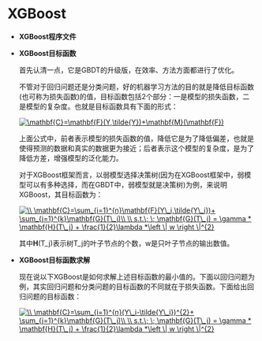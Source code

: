 # XGBoost  

* **XGBoost程序文件**

* **XGBoost目标函数**

    首先认清一点，它是GBDT的升级版，在效率、方法方面都进行了优化。
    
    不管对于回归问题还是分类问题，好的机器学习方法的目的就是降低目标函数(也可称为损失函数)的值，目标函数包括2个部分：一是模型的损失函数，二是模型的复杂度。也就是目标函数具有下面的形式：
    
    <a href="https://www.codecogs.com/eqnedit.php?latex=\mathbf{C}=\mathbf{F}(Y,\tilde{Y})&plus;\mathbf{M}(\mathbf{F})" target="_blank"><img src="https://latex.codecogs.com/gif.latex?\mathbf{C}=\mathbf{F}(Y,\tilde{Y})&plus;\mathbf{M}(\mathbf{F})" title="\mathbf{C}=\mathbf{F}(Y,\tilde{Y})+\mathbf{M}(\mathbf{F})" /></a>
    
    上面公式中，前者表示模型的损失函数的值，降低它是为了降低偏差，也就是使得预测的数据和真实的数据更为接近；后者表示这个模型的复杂度，是为了降低方差，增强模型的泛化能力。
    
    对于XGBoost框架而言，以弱模型选择决策树(因为在XGBoost框架中，弱模型可以有多种选择，而在GBDT中，弱模型就是决策树)为例，来说明XGBoost，其目标函数为：
    
    <a href="https://www.codecogs.com/eqnedit.php?latex=\\&space;\mathbf{C}=\sum_{i=1}^{n}\mathbf{F}(Y\_i,\tilde{Y\_i})&plus;&space;\sum_{j=1}^{k}\mathbf{G}(T\_j)\\&space;\\&space;s.t.\;&space;\;&space;\mathbf{G}(T\_j)&space;=&space;\gamma&space;*&space;\mathbf{H}(T\_j)&space;&plus;&space;\frac{1}{2}\lambda&space;*\left&space;\|&space;w&space;\right&space;\|^{2}" target="_blank"><img src="https://latex.codecogs.com/gif.latex?\\&space;\mathbf{C}=\sum_{i=1}^{n}\mathbf{F}(Y\_i,\tilde{Y\_i})&plus;&space;\sum_{j=1}^{k}\mathbf{G}(T\_j)\\&space;\\&space;s.t.\;&space;\;&space;\mathbf{G}(T\_j)&space;=&space;\gamma&space;*&space;\mathbf{H}(T\_j)&space;&plus;&space;\frac{1}{2}\lambda&space;*\left&space;\|&space;w&space;\right&space;\|^{2}" title="\\ \mathbf{C}=\sum_{i=1}^{n}\mathbf{F}(Y\_i,\tilde{Y\_i})+ \sum_{j=1}^{k}\mathbf{G}(T\_j)\\ \\ s.t.\; \; \mathbf{G}(T\_j) = \gamma * \mathbf{H}(T\_j) + \frac{1}{2}\lambda *\left \| w \right \|^{2}" /></a>
    
    其中**H**(T_j)表示树T_j的叶子节点的个数，w是只叶子节点的输出数值。
    
 * **XGBoost目标函数求解**   
 
     现在说以下XGBoost是如何求解上述目标函数的最小值的。下面以回归问题为例，其实回归问题和分类问题的目标函数的不同就在于损失函数。下面给出回归问题的目标函数：
     
     <a href="https://www.codecogs.com/eqnedit.php?latex=\\&space;\mathbf{C}=\sum_{i=1}^{n}(Y\_i-\tilde{Y\_i})^{2}&plus;&space;\sum_{j=1}^{k}\mathbf{G}(T\_j)\\&space;\\&space;s.t.\;&space;\;&space;\mathbf{G}(T\_j)&space;=&space;\gamma&space;*&space;\mathbf{H}(T\_j)&space;&plus;&space;\frac{1}{2}\lambda&space;*\left&space;\|&space;w&space;\right&space;\|^{2}" target="_blank"><img src="https://latex.codecogs.com/gif.latex?\\&space;\mathbf{C}=\sum_{i=1}^{n}(Y\_i-\tilde{Y\_i})^{2}&plus;&space;\sum_{j=1}^{k}\mathbf{G}(T\_j)\\&space;\\&space;s.t.\;&space;\;&space;\mathbf{G}(T\_j)&space;=&space;\gamma&space;*&space;\mathbf{H}(T\_j)&space;&plus;&space;\frac{1}{2}\lambda&space;*\left&space;\|&space;w&space;\right&space;\|^{2}" title="\\ \mathbf{C}=\sum_{i=1}^{n}(Y\_i-\tilde{Y\_i})^{2}+ \sum_{j=1}^{k}\mathbf{G}(T\_j)\\ \\ s.t.\; \; \mathbf{G}(T\_j) = \gamma * \mathbf{H}(T\_j) + \frac{1}{2}\lambda *\left \| w \right \|^{2}" /></a>
     
     
     
     
     
     
     
     
    
    
    
    
    

